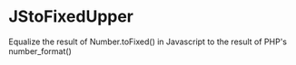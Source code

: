 # JStoFixedUpper
Equalize the result of  Number.toFixed() in Javascript to the result of PHP's number_format() 
